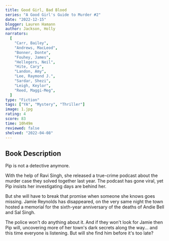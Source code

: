 ```yaml
---
title: Good Girl, Bad Blood
series: "A Good Girl's Guide to Murder #2"
date: "2022-12-15"
blogger: Lauren Hamann
author: Jackson, Holly
narrators:
  [
    "Carr, Bailey",
    "Andrews, MacLeod",
    "Bonner, Donte",
    "Fouhey, James",
    "Hellegers, Neil",
    "Hite, Cary",
    "Landon, Amy",
    "Lee, Raymond J.",
    "Sardar, Shezi",
    "Leigh, Keylor",
    "Reed, Maggi-Meg",
  ]
type: "Fiction"
tags: ["YA", "Mystery", "Thriller"]
image: 1.jpg
rating: 4
score: 83
time: 10h49m
reviewed: false
shelved: "2022-04-08"
---
```


## Book Description

Pip is not a detective anymore.

With the help of Ravi Singh, she released a true-crime podcast about the murder case they solved together last year. The podcast has gone viral, yet Pip insists her investigating days are behind her.

But she will have to break that promise when someone she knows goes missing. Jamie Reynolds has disappeared, on the very same night the town hosted a memorial for the sixth-year anniversary of the deaths of Andie Bell and Sal Singh.

The police won't do anything about it. And if they won't look for Jamie then Pip will, uncovering more of her town's dark secrets along the way... and this time everyone is listening. But will she find him before it's too late?
